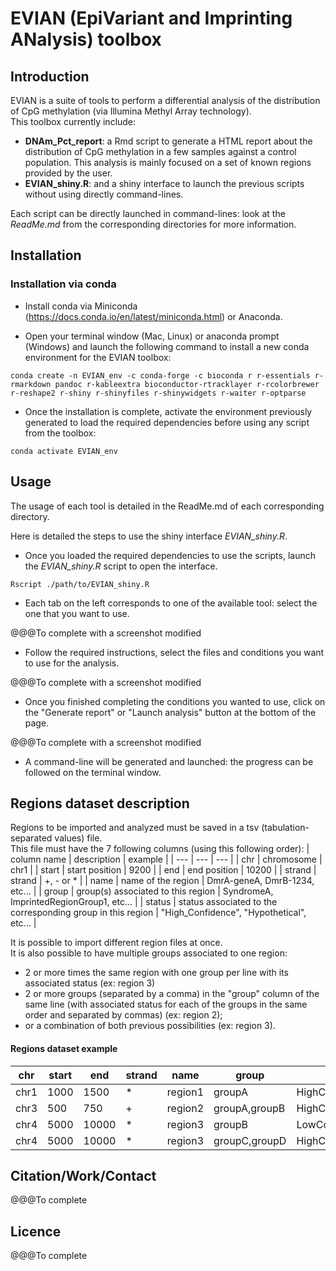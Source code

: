 # EVIAN (EpiVariant and Imprinting ANalysis) toolbox

## Introduction

EVIAN is a suite of tools to perform a differential analysis of the distribution of CpG methylation (via Illumina Methyl Array technology).  
This toolbox currently include:  
* **DNAm_Pct_report**: a Rmd script to generate a HTML report about the distribution of CpG methylation in a few samples against a control population. This analysis is mainly focused on a set of known regions provided by the user.    
* **EVIAN_shiny.R**: and a shiny interface to launch the previous scripts without using directly command-lines.  

Each script can be directly launched in command-lines: look at the *ReadMe.md* from the corresponding directories for more information.  

## Installation

### Installation via conda

* Install conda via Miniconda (https://docs.conda.io/en/latest/miniconda.html) or Anaconda.

* Open your terminal window (Mac, Linux) or anaconda prompt (Windows) and launch the following command to install a new conda environment for the EVIAN toolbox:

```
conda create -n EVIAN_env -c conda-forge -c bioconda r r-essentials r-rmarkdown pandoc r-kableextra bioconductor-rtracklayer r-rcolorbrewer r-reshape2 r-shiny r-shinyfiles r-shinywidgets r-waiter r-optparse
```

* Once the installation is complete, activate the environment previously generated to load the required dependencies before using any script from the toolbox:

```
conda activate EVIAN_env
```

## Usage

The usage of each tool is detailed in the ReadMe.md of each corresponding directory.

Here is detailed the steps to use the shiny interface *EVIAN_shiny.R*.

* Once you loaded the required dependencies to use the scripts, launch the *EVIAN_shiny.R* script to open the interface.

```
Rscript ./path/to/EVIAN_shiny.R
```

* Each tab on the left corresponds to one of the available tool: select the one that you want to use.

@@@To complete with a screenshot modified

* Follow the required instructions, select the files and conditions you want to use for the analysis.

@@@To complete with a screenshot modified

* Once you finished completing the conditions you wanted to use, click on the "Generate report" or "Launch analysis" button at the bottom of the page.

@@@To complete with a screenshot modified

* A command-line will be generated and launched: the progress can be followed on the terminal window.

## Regions dataset description

Regions to be imported and analyzed must be saved in a tsv (tabulation-separated values) file.  
This file must have the 7 following columns (using this following order): 
| column name | description | example | 
| --- | --- |  --- | 
| chr | chromosome | chr1 |
| start | start position | 9200 |
| end | end position | 10200 |
| strand | strand | +, - or * |
| name | name of the region | DmrA-geneA, DmrB-1234, etc... |
| group | group(s) associated to this region | SyndromeA, ImprintedRegionGroup1, etc... |
| status | status associated to the corresponding group in this region | "High_Confidence", "Hypothetical", etc... |


It is possible to import different region files at once.  
It is also possible to have multiple groups associated to one region:
* 2 or more times the same region with one group per line with its associated status (ex: region 3)
* 2 or more groups (separated by a comma) in the "group" column of the same line (with associated status for each of the groups in the same order and separated by commas) (ex: region 2);
* or a combination of both previous possibilities (ex: region 3).

#### Regions dataset example
| chr | start | end  | strand | name | group | status |
| --- | --- | --- | --- | --- | --- | --- |
| chr1 | 1000 | 1500 | * | region1 | groupA | HighConf |
| chr3 | 500 | 750 | + | region2 | groupA,groupB | HighConf,HighConf |
| chr4 | 5000 | 10000 | * | region3 | groupB | LowConf |
| chr4 | 5000 | 10000 | * | region3 | groupC,groupD | HighConf,LowConf |


## Citation/Work/Contact

@@@To complete

## Licence

@@@To complete

